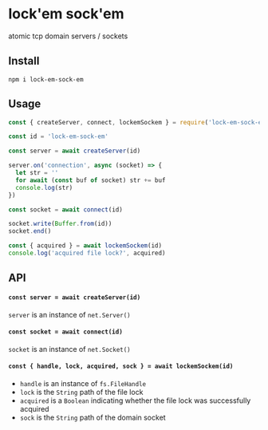 # lock'em sock'em

atomic tcp domain servers / sockets

## Install

`npm i lock-em-sock-em`

## Usage

```js
const { createServer, connect, lockemSockem } = require('lock-em-sock-em')

const id = 'lock-em-sock-em'

const server = await createServer(id)

server.on('connection', async (socket) => {
  let str = ''
  for await (const buf of socket) str += buf
  console.log(str)
})

const socket = await connect(id)

socket.write(Buffer.from(id))
socket.end()

const { acquired } = await lockemSockem(id)
console.log('acquired file lock?', acquired)
```

## API

#### `const server = await createServer(id)`

`server` is an instance of `net.Server()`

#### `const socket = await connect(id)`

`socket` is an instance of `net.Socket()`

#### `const { handle, lock, acquired, sock } = await lockemSockem(id)`

* `handle` is an instance of `fs.FileHandle`
* `lock` is the `String` path of the file lock
* `acquired` is a `Boolean` indicating whether the file lock was successfully acquired
* `sock` is the `String` path of the domain socket
